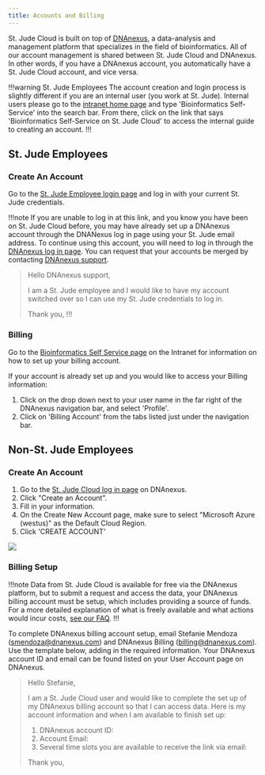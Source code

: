 ```yaml
---
title: Accounts and Billing
---
```



St. Jude Cloud is built on top of [DNAnexus](https://www.dnanexus.com/), a data-analysis and management platform that specializes in the field of bioinformatics. All of our account management is shared between St. Jude Cloud and DNAnexus. In other words, if you have a DNAnexus account, you automatically have a St. Jude Cloud account, and vice versa. 

!!!warning St. Jude Employees
The account creation and login process is slightly different if you are an internal user (you work at St. Jude). Internal users please go to the [intranet home page](https://home.stjude.org) and type 'Bioinformatics Self-Service' into the search bar. From there, click on the link that says 'Bioinformatics Self-Service on St. Jude Cloud' to access the internal guide to creating an account.
!!!





## St. Jude Employees
### Create An Account

Go to the [St. Jude Employee login page](https://cloud.stjude.org/) and log in with your current St. Jude credentials.

!!!note
If you are unable to log in at this link, and you know you have been on St. Jude Cloud before, you may have already set up a DNAnexus account through the DNANexus log in page using your St. Jude email address. To continue using this account, you will need to log in through the [DNAnexus log in page](https://platform.dnanexus.com/login?client_id=sjcloudplatform). You can request that your accounts be merged by contacting [DNAnexus support](mailto:support@dnanexus.com).   

> Hello DNAnexus support, 
> 
> I am a St. Jude employee and I would like to have my account switched over so I can use my St. Jude credentials to log in. 
> 
> Thank you, 
!!!

### Billing 

Go to the [Bioinformatics Self Service page](https://home.stjude.org/computational-biology/Pages/bioinformatics-self-service-cloud.aspx) on the Intranet for information on how to set up your billing account.

If your account is already set up and you would like to access your Billing information: 

1. Click on the drop down next to your user name in the far right of the DNAnexus navigation bar, and select 'Profile'.
2. Click on 'Billing Account' from the tabs listed just under the navigation bar.


## Non-St. Jude Employees
### Create An Account

1. Go to the [St. Jude Cloud log in page](https://platform.dnanexus.com/register?client_id=sjcloudplatform) on DNAnexus.
2. Click "Create an Account".
3. Fill in your information.
4. On the Create New Account page, make sure to select "Microsoft Azure (westus)" as the Default Cloud Region.
5. Click 'CREATE ACCOUNT'

![](./create-DX-account.gif)

### Billing Setup

!!!note 
Data from St. Jude Cloud is available for free via the DNAnexus platform, but to submit a request and access the data, your DNAnexus billing account must be setup, which includes providing a source of funds. For a more detailed explanation of what is freely available and what actions would incur costs, [see our FAQ](../faq#will-i-be-charged-for-using-st-jude-cloud-genomics-platform).
!!!


To complete DNAnexus billing account setup, email Stefanie Mendoza (smendoza@dnanexus.com) and DNAnexus Billing (billing@dnanexus.com). Use the template below, adding in the required information. Your DNAnexus account ID and email can be found listed on your User Account page on DNAnexus. 

>   Hello Stefanie,
>   
> I am a St. Jude Cloud user and would like to complete the set up of my DNAnexus billing account so that I can access data. Here is my account information and when I am available to finish set up:
>  1. DNAnexus account ID:
>  2. Account Email:
>  3. Several time slots you are available to receive the link via email:
> 
> Thank you,
     


